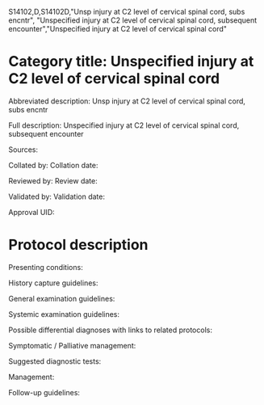 S14102,D,S14102D,"Unsp injury at C2 level of cervical spinal cord, subs encntr", "Unspecified injury at C2 level of cervical spinal cord, subsequent encounter","Unspecified injury at C2 level of cervical spinal cord"
# Category title: Unspecified injury at C2 level of cervical spinal cord

Abbreviated description: Unsp injury at C2 level of cervical spinal cord, subs encntr

Full description: Unspecified injury at C2 level of cervical spinal cord, subsequent encounter

Sources:

Collated by:
Collation date:

Reviewed by:
Review date:

Validated by:
Validation date:

Approval UID:

# Protocol description

Presenting conditions:

History capture guidelines:

General examination guidelines:

Systemic examination guidelines:

Possible differential diagnoses with links to related protocols:

Symptomatic / Palliative management:

Suggested diagnostic tests:

Management:

Follow-up guidelines:
